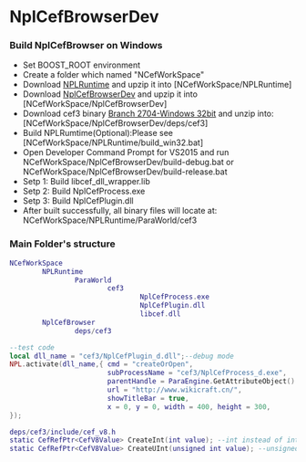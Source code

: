 # NplCefBrowserDev
### Build NplCefBrowser on Windows
- Set BOOST_ROOT environment
- Create a folder which named "NCefWorkSpace"
- Download [NPLRuntime](https://github.com/LiXizhi/NPLRuntime.git) and upzip it into [NCefWorkSpace/NPLRuntime]
- Download [NplCefBrowserDev](https://github.com/tatfook/NplCefBrowserDev.git) and upzip it into [NCefWorkSpace/NplCefBrowserDev]
- Download cef3 binary [Branch 2704-Windows 32bit](https://cefbuilds.com/) and unzip into:[NCefWorkSpace/NplCefBrowserDev/deps/cef3]
- Build NPLRumtime(Optional):Please see [NCefWorkSpace/NPLRuntime/build_win32.bat]
- Open Developer Command Prompt for VS2015 and run NCefWorkSpace/NplCefBrowserDev/build-debug.bat or NCefWorkSpace/NplCefBrowserDev/build-release.bat  
- Setp 1: Build libcef_dll_wrapper.lib
- Setp 2: Build NplCefProcess.exe
- Setp 3: Build NplCefPlugin.dll
- After built successfully, all binary files will locate at: NCefWorkSpace/NPLRuntime/ParaWorld/cef3

### Main Folder's structure
```lua
NCefWorkSpace
        NPLRuntime
                ParaWorld
                        cef3
                                NplCefProcess.exe
                                NplCefPlugin.dll
                                libcef.dll
        NplCefBrowser
                deps/cef3
```
```lua
--test code
local dll_name = "cef3/NplCefPlugin_d.dll";--debug mode
NPL.activate(dll_name,{ cmd = "createOrOpen",
                        subProcessName = "cef3/NplCefProcess_d.exe",
                        parentHandle = ParaEngine.GetAttributeObject():GetField("AppHWND", 0),
                        url = "http://www.wikicraft.cn/",
                        showTitleBar = true,
                        x = 0, y = 0, width = 400, height = 300, 
}); 

```
```lua
deps/cef3/include/cef_v8.h
static CefRefPtr<CefV8Value> CreateInt(int value); --int instead of int32
static CefRefPtr<CefV8Value> CreateUInt(unsigned int value); --unsigned int intead of uint32
```
